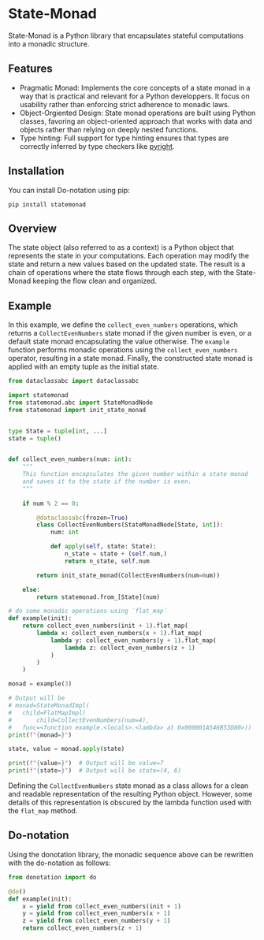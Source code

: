 
# State-Monad

State-Monad is a Python library that encapsulates stateful computations into a monadic structure.

## Features

* Pragmatic Monad: Implements the core concepts of a state monad in a way that is practical and relevant for a Python developpers. It focus on usability rather than enforcing strict adherence to monadic laws.
* Object-Orgiented Design: State monad operations are built using Python classes, favoring an object-oriented approach that works with data and objects rather than relying on deeply nested functions.
* Type hinting: Full support for type hinting ensures that types are correctly inferred by type checkers like [pyright](https://github.com/microsoft/pyright).

## Installation

You can install Do-notation using pip:

```
pip install statemonad
```

## Overview

The state object (also referred to as a context) is a Python object that represents the state in your computations.
Each operation may modify the state and return a new values based on the updated state.
The result is a chain of operations where the state flows through each step, with the State-Monad keeping the flow clean and organized.

## Example

<!-- The following example illustrates the use of the State-Monad library. -->
In this example, we define the `collect_even_numbers` operations, which returns a `CollectEvenNumbers` state monad if the given number is even, or a default state monad encapsulating the value otherwise.
The `example` function performs monadic operations using the `collect_even_numbers` operator, resulting in a state monad.
Finally, the constructed state monad is applied with an empty tuple as the initial state.


``` python
from dataclassabc import dataclassabc

import statemonad
from statemonad.abc import StateMonadNode
from statemonad import init_state_monad


type State = tuple[int, ...]
state = tuple()


def collect_even_numbers(num: int):
    """
    This function encapsulates the given number within a state monad 
    and saves it to the state if the number is even.
    """
    
    if num % 2 == 0:

        @dataclassabc(frozen=True)
        class CollectEvenNumbers(StateMonadNode[State, int]):
            num: int

            def apply(self, state: State):
                n_state = state + (self.num,)
                return n_state, self.num

        return init_state_monad(CollectEvenNumbers(num=num))

    else:
        return statemonad.from_[State](num)

# do some monadic operations using `flat_map`
def example(init):
    return collect_even_numbers(init + 1).flat_map(
        lambda x: collect_even_numbers(x + 1).flat_map(
            lambda y: collect_even_numbers(y + 1).flat_map(
                lambda z: collect_even_numbers(z + 1)
            )
        )
    )

monad = example(3)

# Output will be
# monad=StateMonadImpl(
#   child=FlatMapImpl(
#       child=CollectEvenNumbers(num=4),
#   func=<function example.<locals>.<lambda> at 0x000001A546B53D80>))
print(f"{monad=}")

state, value = monad.apply(state)

print(f"{value=}")  # Output will be value=7
print(f"{state=}")  # Output will be state=(4, 6)
```

Defining the `CollectEvenNumbers` state monad as a class allows for a clean and readable representation of the resulting Python object.
However, some details of this representation is obscured by the lambda function used with the `flat_map` method.


## Do-notation

Using the donotation library, the monadic sequence above can be rewritten with the do-notation as follows:

``` python
from donotation import do

@do()
def example(init):
    x = yield from collect_even_numbers(init + 1)
    y = yield from collect_even_numbers(x + 1)
    z = yield from collect_even_numbers(y + 1)
    return collect_even_numbers(z + 1)
```



<!-- The following example illustrates how a state object `state` is created and used to compute an object `result`:


``` python
def compute_something(state):
    state, val1 = operation1(state)
    state, val2 = operation2(val1, state)
    state, result = operation2(val1, val2, state)
    return state, result

# Create state object used in the preceding computations.
state = init_state()

state, result1 = compute_something(state)
```

If we recompute the object, we can either use the same state object `state`,

``` python
# result2 might be different from result1, that is result1 != result3
state, result2 = compute_something(state)
```

or, we can create a new state object `state` resulting in the same object `result` as before:

``` python
# Create the same state object as before
state = init_state()

# result 1 == result 3
state, result3 = compute_something(state)
```
 -->
